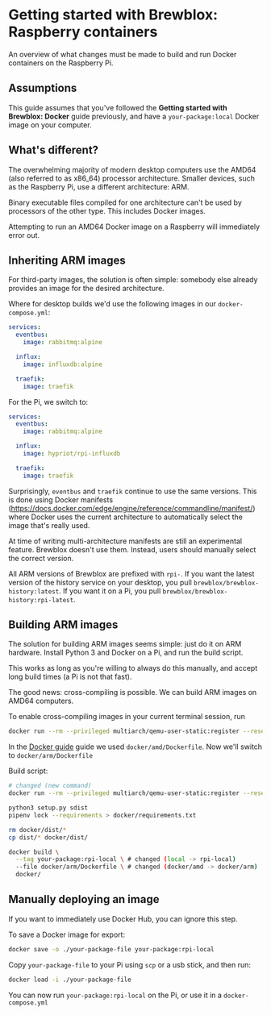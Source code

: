 # Getting started with Brewblox: Raspberry containers

An overview of what changes must be made to build and run Docker containers on the Raspberry Pi.

## Assumptions

This guide assumes that you've followed the **Getting started with Brewblox: Docker** guide previously, and have a `your-package:local` Docker image on your computer.

## What's different?

The overwhelming majority of modern desktop computers use the AMD64 (also referred to as x86_64) processor architecture. Smaller devices, such as the Raspberry Pi, use a different architecture: ARM.

Binary executable files compiled for one architecture can't be used by processors of the other type. This includes Docker images.

Attempting to run an AMD64 Docker image on a Raspberry will immediately error out.

## Inheriting ARM images

For third-party images, the solution is often simple: somebody else already provides an image for the desired architecture.

Where for desktop builds we'd use the following images in our `docker-compose.yml`:

```yaml
services:
  eventbus:
    image: rabbitmq:alpine

  influx:
    image: influxdb:alpine

  traefik:
    image: traefik
```

For the Pi, we switch to:

```yaml
services:
  eventbus:
    image: rabbitmq:alpine

  influx:
    image: hypriot/rpi-influxdb

  traefik:
    image: traefik
```

Surprisingly, `eventbus` and `traefik` continue to use the same versions. This is done using Docker manifests (https://docs.docker.com/edge/engine/reference/commandline/manifest/) where Docker uses the current architecture to automatically select the image that's really used.

At time of writing multi-architecture manifests are still an experimental feature. Brewblox doesn't use them. Instead, users should manually select the correct version.

All ARM versions of Brewblox are prefixed with `rpi-`. If you want the latest version of the history service on your desktop, you pull `brewblox/brewblox-history:latest`. If you want it on a Pi, you pull `brewblox/brewblox-history:rpi-latest`.

## Building ARM images

The solution for building ARM images seems simple: just do it on ARM hardware. Install Python 3 and Docker on a Pi, and run the build script.

This works as long as you're willing to always do this manually, and accept long build times (a Pi is not that fast).

The good news: cross-compiling is possible. We can build ARM images on AMD64 computers.

To enable cross-compiling images in your current terminal session, run 

```bash
docker run --rm --privileged multiarch/qemu-user-static:register --reset
```

In the [Docker guide](./docker.md) guide we used `docker/amd/Dockerfile`. Now we'll switch to `docker/arm/Dockerfile`

Build script:
```bash
# changed (new command)
docker run --rm --privileged multiarch/qemu-user-static:register --reset

python3 setup.py sdist
pipenv lock --requirements > docker/requirements.txt

rm docker/dist/*
cp dist/* docker/dist/

docker build \
  --tag your-package:rpi-local \ # changed (local -> rpi-local)
  --file docker/arm/Dockerfile \ # changed (docker/amd -> docker/arm)
  docker/
```

## Manually deploying an image

If you want to immediately use Docker Hub, you can ignore this step.

To save a Docker image for export:
```bash
docker save -o ./your-package-file your-package:rpi-local
```

Copy `your-package-file` to your Pi using `scp` or a usb stick, and then run:
```bash
docker load -i ./your-package-file
```

You can now run `your-package:rpi-local` on the Pi, or use it in a `docker-compose.yml`
